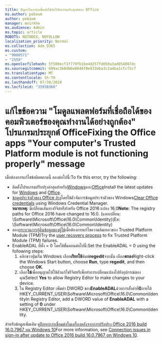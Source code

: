 ```yaml
---
title: ปัญหาในการลงชื่อเข้าใช้กับโปรแกรมประยุกต์ของ Office
ms.author: pebaum
author: pebaum
manager: mnirkhe
ms.audience: Admin
ms.topic: article
ROBOTS: NOINDEX, NOFOLLOW
localization_priority: Normal
ms.collection: Adm_O365
ms.custom:
- "9000571"
- "2559"
ms.openlocfilehash: 5f500ecf1f779fb1be4d257fd050a3ad054087dc
ms.sourcegitcommit: 699ac3b0d66e0640f8e933eba3c2a4ba1cfcf3c7
ms.translationtype: MT
ms.contentlocale: th-TH
ms.lasthandoff: 07/30/2019
ms.locfileid: "35938368"
---
```

# <a name="fixing-the-office-apps-your-computers-trusted-platform-module-is-not-functioning-properly-message"></a><span data-ttu-id="4b73c-102">แก้ไขข้อความ "โมดูลแพลตฟอร์มที่เชื่อถือได้ของคอมพิวเตอร์ของคุณทำงานได้อย่างถูกต้อง" โปรแกรมประยุกต์ Office</span><span class="sxs-lookup"><span data-stu-id="4b73c-102">Fixing the Office apps "Your computer's Trusted Platform module is not functioning properly" message</span></span>

<span data-ttu-id="4b73c-103">เมื่อต้องการแก้ไขข้อผิดพลาดนี้ ลองต่อไปนี้:</span><span class="sxs-lookup"><span data-stu-id="4b73c-103">To fix this error, try the following:</span></span>

- <span data-ttu-id="4b73c-104">ติดตั้งโปรแกรมปรับปรุงล่าสุดสำหรับ[Windows](https://support.microsoft.com/help/4027667/windows-10-update)และ[Office](https://support.office.com/article/update-office-and-your-computer-with-microsoft-update-2ab296f3-7f03-43a2-8e50-46de917611c5)</span><span class="sxs-lookup"><span data-stu-id="4b73c-104">Install the latest updates for [Windows](https://support.microsoft.com/help/4027667/windows-10-update) and [Office](https://support.office.com/article/update-office-and-your-computer-with-microsoft-update-2ab296f3-7f03-43a2-8e50-46de917611c5).</span></span>
- <span data-ttu-id="4b73c-105">[ข้อมูลประจำตัวของ Office ล้าง](https://docs.microsoft.com/eoffice/troubleshoot/error-messages/another-account-already-signed-in#step-3-clear-cached-credentials-on-the-computer)โดยใช้ตัวจัดการข้อมูลประจำตัวของ Windows</span><span class="sxs-lookup"><span data-stu-id="4b73c-105">[Clear Office credentials](https://docs.microsoft.com/eoffice/troubleshoot/error-messages/another-account-already-signed-in#step-3-clear-cached-credentials-on-the-computer) using Windows Credential Manager.</span></span><br/>
    <span data-ttu-id="4b73c-106">**หมายเหตุ:** มีเปลี่ยนเส้นทางรีจิสทรีสำหรับ Office 2016 แปลง 16.0</span><span class="sxs-lookup"><span data-stu-id="4b73c-106">**Note:** The registry paths for Office 2016 have changed to 16.0.</span></span> <span data-ttu-id="4b73c-107">(แลกเปลี่ยน: \Software\Microsoft\Office\16.0\Common\Identity\)</span><span class="sxs-lookup"><span data-stu-id="4b73c-107">(Ex: \Software\Microsoft\Office\16.0\Common\Identity\)</span></span>
- <span data-ttu-id="4b73c-108">ลอง[กระบวนการกู้คืนข้อมูลของผู้ใช้](https://docs.microsoft.com/office365/troubleshoot/administration/connection-issue-when-sign-in-office-2016#symptom-2)เมื่อต้องการแก้ไขความล้มเหลวของ Trusted Platform Module (TPM)</span><span class="sxs-lookup"><span data-stu-id="4b73c-108">Try the [user recovery process](https://docs.microsoft.com/office365/troubleshoot/administration/connection-issue-when-sign-in-office-2016#symptom-2) to fix Trusted Platform Module (TPM) failures.</span></span>
- <span data-ttu-id="4b73c-109">EnableADAL ที่ตั้ง = 0 โดยใช้ขั้นตอนต่อไปนี้:</span><span class="sxs-lookup"><span data-stu-id="4b73c-109">Set the EnableADAL = 0 using the following steps:</span></span>  
    1. <span data-ttu-id="4b73c-110">คลิกขวาปุ่มเริ่ม Windows เลือก**เรียกใช้**พิมพ์**regedit**จากนั้น เลือก**ตกลง**</span><span class="sxs-lookup"><span data-stu-id="4b73c-110">Right-click the Windows Start button, choose **Run**, type **regedit**, and then choose **OK**.</span></span>
    2. <span data-ttu-id="4b73c-111">เลือก**ใช่**เพื่ออนุญาตให้ใช้ตัวแก้ไขรีจิสทรีเพื่อทำการเปลี่ยนแปลงไปยังอุปกรณ์ของคุณ</span><span class="sxs-lookup"><span data-stu-id="4b73c-111">Select **Yes** to allow Registry Editor to make changes to your device.</span></span>
    3. <span data-ttu-id="4b73c-112">ใน Registry Editor เพิ่มค่า DWORD ของ**EnableADAL**ด้วยการตั้งค่าที่**0**ภายใต้ HKEY_CURRENT_USER\Software\Microsoft\Office\16.0\Common\Identity</span><span class="sxs-lookup"><span data-stu-id="4b73c-112">In Registry Editor, add a DWORD value of **EnableADAL** with a setting of **0** under HKEY_CURRENT_USER\Software\Microsoft\Office\16.0\Common\Identity.</span></span>

<span data-ttu-id="4b73c-113">สำหรับข้อมูลเพิ่มเติม ดู[ปัญหาการเชื่อมต่อในเครื่องหลังจากการปรับปรุง Office 2016 build 16.0.7967 บน Windows 10](https://docs.microsoft.com/office365/troubleshoot/administration/connection-issue-when-sign-in-office-2016)</span><span class="sxs-lookup"><span data-stu-id="4b73c-113">For more information, see [Connection issues in sign-in after update to Office 2016 build 16.0.7967 on Windows 10](https://docs.microsoft.com/office365/troubleshoot/administration/connection-issue-when-sign-in-office-2016).</span></span>